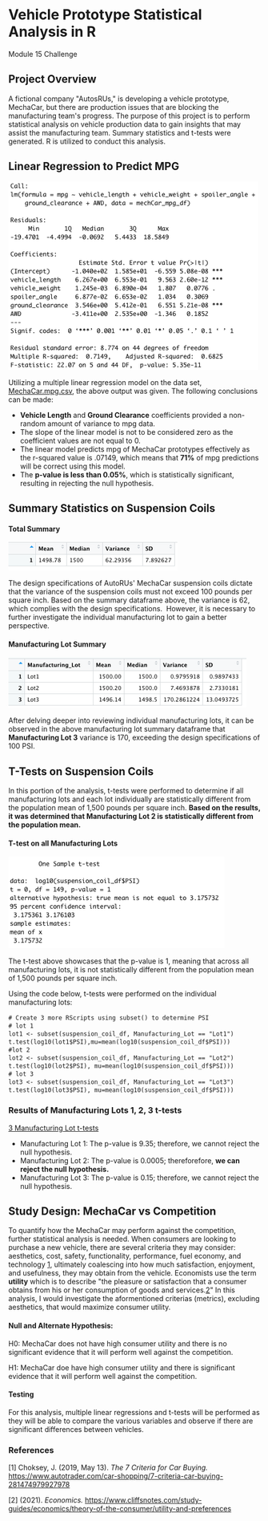 # Vehicle Prototype Statistical Analysis in R
Module 15 Challenge 

## Project Overview
A fictional company "AutosRUs," is developing a vehicle prototype, MechaCar, but there are production issues that are blocking the manufacturing team's progress. The purpose of this project is to perform statistical analysis on vehicle production data to gain insights that may assist the manufacturing team. Summary statistics and t-tests were generated. R is utilized to conduct this analysis. 

## Linear Regression to Predict MPG

![fig2](https://github.com/retroxsky06/MechaCar_Statistical_Analysis/blob/main/images/d1_summary_pvalues_r2.png)

Utilizing a multiple linear regression model on the data set, [MechaCar.mpg.csv](https://github.com/retroxsky06/MechaCar_Statistical_Analysis/blob/main/MechaCar_mpg.csv), the above output was given. The following conclusions can be made:
- **Vehicle Length** and **Ground Clearance** coefficients provided a non-random amount of variance to mpg data.
- The slope of the linear model is not to be considered zero as the coefficient values are not equal to 0.
- The linear model predicts mpg of MechaCar prototypes effectively as the r-squared value is .07149, which means that **71%** of mpg predictions will be correct using this model.  
- The **p-value is less than 0.05%**, which is statistically significant, resulting in rejecting the null hypothesis.

## Summary Statistics on Suspension Coils 

#### Total Summary
![fig3](https://github.com/retroxsky06/MechaCar_Statistical_Analysis/blob/main/images/d2_total_summary.png)

The design specifications of AutoRUs' MechaCar suspension coils dictate that the variance of the suspension coils must not exceed 100 pounds per square inch. Based on the summary dataframe above, the variance is 62, which complies with the design specifications.  However, it is necessary to further investigate the individual manufacturing lot to gain a better perspective.

#### Manufacturing Lot Summary
![fig4](https://github.com/retroxsky06/MechaCar_Statistical_Analysis/blob/main/images/d2_lot_summary.png)

After delving deeper into reviewing individual manufacturing lots, it can be observed in the above manufacturing lot summary dataframe that **Manufacturing Lot 3** variance is 170, exceeding the design specifications of 100 PSI.

## T-Tests on Suspension Coils
In this portion of the analysis, t-tests were performed to determine if all manufacturing lots and each lot individually are statistically different from the population mean of 1,500 pounds per square inch. **Based on the results, it was determined that Manufacturing Lot 2 is statistically different from the population mean.**

#### T-test on all Manufacturing Lots
![fig5](https://github.com/retroxsky06/MechaCar_Statistical_Analysis/blob/main/images/d3_t_test.png)

The t-test above showcases that the p-value is 1, meaning that across all manufacturing lots, it is not statistically different from the population mean of 1,500 pounds per square inch.

Using the code below, t-tests were performed on the individual manufacturing lots:

```
# Create 3 more RScripts using subset() to determine PSI
# lot 1
lot1 <- subset(suspension_coil_df, Manufacturing_Lot == "Lot1")
t.test(log10(lot1$PSI),mu=mean(log10(suspension_coil_df$PSI)))
#lot 2
lot2 <- subset(suspension_coil_df, Manufacturing_Lot == "Lot2")
t.test(log10(lot2$PSI), mu=mean(log10(suspension_coil_df$PSI)))
# lot 3
lot3 <- subset(suspension_coil_df, Manufacturing_Lot == "Lot3")
t.test(log10(lot3$PSI), mu=mean(log10(suspension_coil_df$PSI)))
```

### Results of Manufacturing Lots 1, 2, 3 t-tests
[3 Manufacturing Lot t-tests](https://github.com/retroxsky06/MechaCar_Statistical_Analysis/blob/main/images/d3_lot_t_tests.png)

- Manufacturing Lot 1: The p-value is 9.35; therefore, we cannot reject the null hypothesis.
- Manufacturing Lot 2: The p-value is 0.0005; thereforefore, **we can reject the null hypothesis.**
- Manufacturing Lot 3: The p-value is 0.15; therefore, we cannot reject the null hypothesis.

## Study Design: MechaCar vs Competition 
To quantify how the MechaCar may perform against the competition, further statistical analysis is needed. When consumers are looking to purchase a new vehicle, there are several criteria they may consider: aesthetics, cost, safety, functionality, performance, fuel economy, and technology [1](#1), ultimately coalescing into how much satisfaction, enjoyment, and usefulness, they may obtain from the vehicle.  Economists use the term **utility** which is to describe "the pleasure or satisfaction that a consumer obtains from his or her consumption of goods and services.[2](#2)" In this analysis, I would investigate the aformentioned criterias (metrics), excluding aesthetics, that would maximize consumer utility. 

#### Null and Alternate Hypothesis:

H0: MechaCar does not have high consumer utility and there is no significant evidence that it will perform well against the competition.

H1: MechaCar doe have high consumer utility and there is significant evidence that it will perform well against the competition.

#### Testing
For this analysis, multiple linear regressions and t-tests will be performed as they will be able to compare the various variables and observe if there are significant differences between vehicles.  



### References
<a id="1">[1]</a>
Choksey, J. (2019, May 13). *The 7 Criteria for Car Buying.* https://www.autotrader.com/car-shopping/7-criteria-car-buying-281474979927978

<a id="2">[2]</a>
(2021). *Economics.* https://www.cliffsnotes.com/study-guides/economics/theory-of-the-consumer/utility-and-preferences

